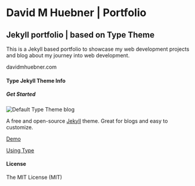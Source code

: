 # David M Huebner | Portfolio
## Jekyll portfolio | based on Type Theme

This is a Jekyll based portfolio to showcase my web development projects and blog about my journey into web development.

davidmhuebner.com

#### Type Jekyll Theme Info
##### Get Started

![Default Type Theme blog](https://bloc-global-assets.s3.amazonaws.com/portfolio/portfolio-iro.png)

A free and open-source [Jekyll](http://jekyllrb.com) theme. Great for blogs and easy to customize.

[Demo](https://rohanchandra.github.io/type-theme/)

[Using Type](https://rohanchandra.github.io/project/type/)

#### License
The MIT License (MIT)
